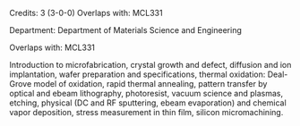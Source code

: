 Credits: 3 (3-0-0) Overlaps with: MCL331

Department: Department of Materials Science and Engineering

Overlaps with: MCL331

Introduction to microfabrication, crystal growth and defect, diffusion and ion implantation, wafer preparation and specifications, thermal oxidation: Deal-Grove model of oxidation, rapid thermal annealing, pattern transfer by optical and ebeam lithography, photoresist, vacuum science and plasmas, etching, physical (DC and RF sputtering, ebeam evaporation) and chemical vapor deposition, stress measurement in thin film, silicon micromachining.